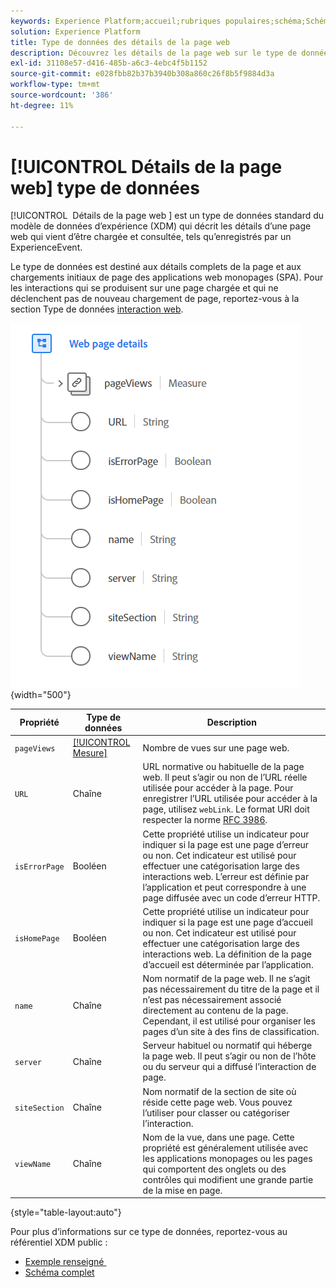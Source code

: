 ```yaml
---
keywords: Experience Platform;accueil;rubriques populaires;schéma;Schéma;XDM;champs;schémas;Schémas;Détails de la page web;type de données;type de données;page web
solution: Experience Platform
title: Type de données des détails de la page web
description: Découvrez les détails de la page web sur le type de données du modèle de données d’expérience (XDM).
exl-id: 31108e57-d416-485b-a6c3-4ebc4f5b1152
source-git-commit: e028fbb82b37b3940b308a860c26f8b5f9884d3a
workflow-type: tm+mt
source-wordcount: '386'
ht-degree: 11%

---
```


# [!UICONTROL Détails de la page web] type de données

[!UICONTROL &#x200B; Détails de la page web &#x200B;] est un type de données standard du modèle de données d’expérience (XDM) qui décrit les détails d’une page web qui vient d’être chargée et consultée, tels qu’enregistrés par un ExperienceEvent.

Le type de données est destiné aux détails complets de la page et aux chargements initiaux de page des applications web monopages (SPA). Pour les interactions qui se produisent sur une page chargée et qui ne déclenchent pas de nouveau chargement de page, reportez-vous à la section Type de données [interaction web](./web-interaction.md).

![détails de la page web](../images/data-types/web-page-details.PNG){width="500"}

| Propriété | Type de données | Description |
| --- | --- | --- |
| `pageViews` | [[!UICONTROL Mesure]](./measure.md) | Nombre de vues sur une page web. |
| `URL` | Chaîne | URL normative ou habituelle de la page web. Il peut s’agir ou non de l’URL réelle utilisée pour accéder à la page. Pour enregistrer l’URL utilisée pour accéder à la page, utilisez `webLink`. Le format URI doit respecter la norme [RFC 3986](https://tools.ietf.org/html/rfc3986). |
| `isErrorPage` | Booléen | Cette propriété utilise un indicateur pour indiquer si la page est une page d’erreur ou non. Cet indicateur est utilisé pour effectuer une catégorisation large des interactions web. L’erreur est définie par l’application et peut correspondre à une page diffusée avec un code d’erreur HTTP. |
| `isHomePage` | Booléen | Cette propriété utilise un indicateur pour indiquer si la page est une page d’accueil ou non. Cet indicateur est utilisé pour effectuer une catégorisation large des interactions web. La définition de la page d’accueil est déterminée par l’application. |
| `name` | Chaîne | Nom normatif de la page web. Il ne s’agit pas nécessairement du titre de la page et il n’est pas nécessairement associé directement au contenu de la page. Cependant, il est utilisé pour organiser les pages d’un site à des fins de classification. |
| `server` | Chaîne | Serveur habituel ou normatif qui héberge la page web. Il peut s’agir ou non de l’hôte ou du serveur qui a diffusé l’interaction de page. |
| `siteSection` | Chaîne | Nom normatif de la section de site où réside cette page web. Vous pouvez l’utiliser pour classer ou catégoriser l’interaction. |
| `viewName` | Chaîne | Nom de la vue, dans une page. Cette propriété est généralement utilisée avec les applications monopages ou les pages qui comportent des onglets ou des contrôles qui modifient une grande partie de la mise en page. |

{style="table-layout:auto"}

Pour plus d’informations sur ce type de données, reportez-vous au référentiel XDM public :

* [&#x200B; Exemple renseigné &#x200B;](https://github.com/adobe/xdm/blob/master/components/datatypes/deprecated/webpagedetails.example.2.json)
* [Schéma complet](https://github.com/adobe/xdm/blob/master/components/datatypes/deprecated/webpagedetails.schema.json)
